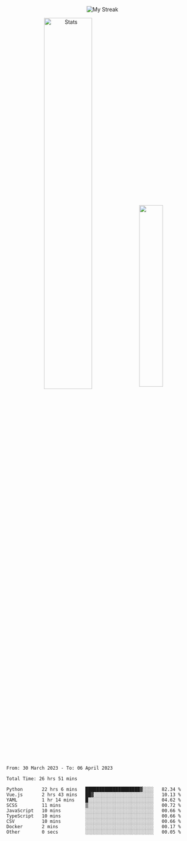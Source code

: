 <p align="center">
<picture>
  <source media="(prefers-color-scheme: dark)" srcset="http://github-readme-streak-stats.herokuapp.com?user=semolik&theme=dark&hide_border=true&background=DD272700">
  <img alt="My Streak" src="http://github-readme-streak-stats.herokuapp.com?user=semolik&hide_border=true">
</picture>
</p>
<div align="center">
  <picture>
    <source media="(prefers-color-scheme: dark)" srcset="https://github-readme-stats.vercel.app/api?username=semolik&show_icons=true&bg_color=DD272700&hide_border=true&theme=dark">
        <img alt="Stats" src="https://github-readme-stats.vercel.app/api?username=semolik&show_icons=true&bg_color=DD272700&hide_border=true" width="50%" >
  </picture>
  <sup>
  <picture>
  <source media="(prefers-color-scheme: dark)" srcset="https://github-readme-stats.vercel.app/api/top-langs/?username=semolik&layout=compact&hide_border=true&bg_color=DD272700&theme=dark">
  <img src="https://github-readme-stats.vercel.app/api/top-langs/?username=semolik&layout=compact&hide_border=true" width="35%" />
  </picture>
  </sup>
</div>
<!--START_SECTION:waka-->

```text
From: 30 March 2023 - To: 06 April 2023

Total Time: 26 hrs 51 mins

Python       22 hrs 6 mins   ████████████████████▓░░░░   82.34 %
Vue.js       2 hrs 43 mins   ██▓░░░░░░░░░░░░░░░░░░░░░░   10.13 %
YAML         1 hr 14 mins    █░░░░░░░░░░░░░░░░░░░░░░░░   04.62 %
SCSS         11 mins         ▒░░░░░░░░░░░░░░░░░░░░░░░░   00.72 %
JavaScript   10 mins         ░░░░░░░░░░░░░░░░░░░░░░░░░   00.66 %
TypeScript   10 mins         ░░░░░░░░░░░░░░░░░░░░░░░░░   00.66 %
CSV          10 mins         ░░░░░░░░░░░░░░░░░░░░░░░░░   00.66 %
Docker       2 mins          ░░░░░░░░░░░░░░░░░░░░░░░░░   00.17 %
Other        0 secs          ░░░░░░░░░░░░░░░░░░░░░░░░░   00.05 %
```

<!--END_SECTION:waka-->

